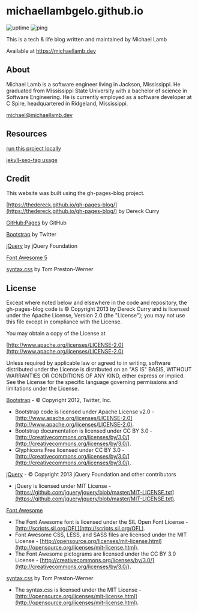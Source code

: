 # michaellambgelo.github.io #

![uptime](https://status.michaellamb.dev/api/badge/8/uptime/24)
![ping](https://status.michaellamb.dev/api/badge/8/ping/24)

This is a tech & life blog written and maintained by Michael Lamb

Available at <https://michaellamb.dev>

## About ##

Michael Lamb is a software engineer living in Jackson, Mississippi. He graduated from Mississippi State University with a bachelor of science in Software Engineering. He is currently employed as a software developer at C Spire, headquartered in Ridgeland, Mississippi.

[michael@michaellamb.dev](mailto:michael@michaellamb.dev)

## Resources ##

[run this project locally](https://docs.github.com/en/pages/setting-up-a-github-pages-site-with-jekyll/testing-your-github-pages-site-locally-with-jekyll)

[jekyll-seo-tag usage](https://github.com/jekyll/jekyll-seo-tag/blob/master/docs/usage.md)

## Credit ##

This website was built using the gh-pages-blog project.

[https://thedereck.github.io/gh-pages-blog/](https://thedereck.github.io/gh-pages-blog/) by Dereck Curry

[GitHub:Pages](http://pages.github.com) by GitHub

[Bootstrap](http://twitter.github.com/bootstrap/) by Twitter

[jQuery](http://jquery.com/) by jQuery Foundation

[Font Awesome 5](https://fontawesome.com/)

[syntax.css](https://github.com/mojombo/jekyll) by Tom Preston-Werner

## License ##

Except where noted below and elsewhere in the code and repository, the gh-pages-blog code is &copy; Copyright 2013 by Dereck Curry and is licensed under the Apache License, Version 2.0 (the "License"); you may not use this file except in compliance with the License.

You may obtain a copy of the License at

[http://www.apache.org/licenses/LICENSE-2.0](http://www.apache.org/licenses/LICENSE-2.0)

Unless required by applicable law or agreed to in writing, software distributed under the License is distributed on an "AS IS" BASIS, WITHOUT WARRANTIES OR CONDITIONS OF ANY KIND, either express or implied. See the License for the specific language governing permissions and limitations under the License.

[Bootstrap](http://twitter.github.com/bootstrap/) - &copy; Copyright 2012, Twitter, Inc.

* Bootstrap code is licensed under Apache License v2.0 - [http://www.apache.org/licenses/LICENSE-2.0](http://www.apache.org/licenses/LICENSE-2.0).
* Bootstrap documentation is licensed under CC BY 3.0 - [http://creativecommons.org/licenses/by/3.0/](http://creativecommons.org/licenses/by/3.0/).
* Glyphicons Free licensed under CC BY 3.0 - [http://creativecommons.org/licenses/by/3.0/](http://creativecommons.org/licenses/by/3.0/).

[jQuery](http://jquery.com/) - &copy; Copyright 2013 jQuery Foundation and other contributors

* jQuery is licensed under MIT License - [https://github.com/jquery/jquery/blob/master/MIT-LICENSE.txt](https://github.com/jquery/jquery/blob/master/MIT-LICENSE.txt).

[Font Awesome](http://fortawesome.github.com/Font-Awesome/)

* The Font Awesome font is licensed under the SIL Open Font License - [http://scripts.sil.org/OFL](http://scripts.sil.org/OFL).
* Font Awesome CSS, LESS, and SASS files are licensed under the MIT License - [http://opensource.org/licenses/mit-license.html](http://opensource.org/licenses/mit-license.html).
* The Font Awesome pictograms are licensed under the CC BY 3.0 License - [http://creativecommons.org/licenses/by/3.0/](http://creativecommons.org/licenses/by/3.0/).

[syntax.css](https://github.com/mojombo/jekyll) by Tom Preston-Werner

* The syntax.css is licensed under the MIT License - [http://opensource.org/licenses/mit-license.html](http://opensource.org/licenses/mit-license.html).
